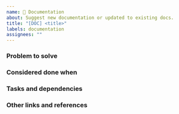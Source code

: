 ```yaml
---
name: 📃 Documentation
about: Suggest new documentation or updated to existing docs.
title: "[DOC] <title>"
labels: documentation
assignees: ""
---
```


<!-- IMPORTANT: Please make sure you have looked into the open and closed issues for similar issues before opening a new one -->

### Problem to solve

<!-- Include the following details as necessary:
* What product or feature(s) are affected?
* What documentation section is affected? Include links or paths.
* Is this a problem with a lack of documentation for an existing feature, or is it that the existing docs are not enough?

-->

### Considered done when

<!--
Define the acceptance criteria for the documentation.
This is important so the team can know when the feature is ready.

Try to define them with the following structure

"Following the documentation {specify documentation to be done}, I am able to {outcome}"
-->

### Tasks and dependencies

<!-- Please list the tasks and dependencies in form of other existing issues -->

### Other links and references

<!-- E.g. related documentation used during the feature definition -->
